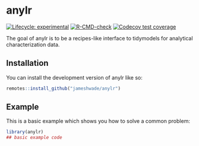 
<!-- README.md is generated from README.Rmd. Please edit that file -->

# anylr

<!-- badges: start -->

[![Lifecycle:
experimental](https://img.shields.io/badge/lifecycle-experimental-orange.svg)](https://lifecycle.r-lib.org/articles/stages.html#experimental)
[![R-CMD-check](https://github.com/JamesHWade/anylr/actions/workflows/R-CMD-check.yaml/badge.svg)](https://github.com/JamesHWade/anylr/actions/workflows/R-CMD-check.yaml)
[![Codecov test
coverage](https://codecov.io/gh/JamesHWade/anylr/branch/main/graph/badge.svg)](https://app.codecov.io/gh/JamesHWade/anylr?branch=main)
<!-- badges: end -->

The goal of anylr is to be a recipes-like interface to tidymodels for
analytical characterization data.

## Installation

You can install the development version of anylr like so:

``` r
remotes::install_github("jameshwade/anylr")
```

## Example

This is a basic example which shows you how to solve a common problem:

``` r
library(anylr)
## basic example code
```
